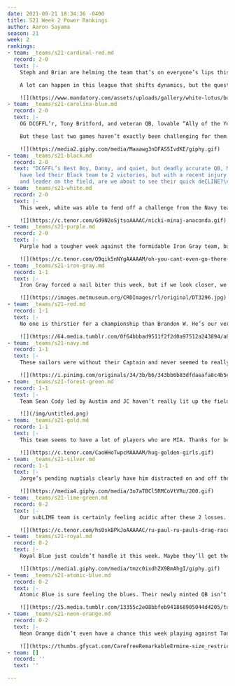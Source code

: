 ```yaml
---
date: 2021-09-21 18:34:36 -0400
title: S21 Week 2 Power Rankings
author: Aaron Sayama
season: 21
week: 2
rankings:
- team: _teams/s21-cardinal-red.md
  record: 2-0
  text: |-
    Steph and Brian are helming the team that’s on everyone’s lips this season: the Cardinal Care Bears. “Team Nice” has some truly star players in Cam, Chico, Kori, Stacey, and Raj, and, more importantly, Brian has got the experience and the tactical mind to know how to use them.

    A lot can happen in this league that shifts dynamics, but the question everyone has after watching them play: are they headed straight for the S21 championship? Who knows, but, in the meantime, they sure are fun to watch!

    ![](https://www.mandatory.com/assets/uploads/gallery/white-lotus/book-prop.gif)
- team: _teams/s21-carolina-blue.md
  record: 2-0
  text: |-
    OG DCGFFL’r, Tony Britford, and veteran QB, lovable “Ally of the Year,” and post-Achilles tear Ben Hunt have certainly drafted an intriguing team this season...of mostly straight dads.

    But these last two games haven’t exactly been challenging for them. While we shouldn’t discount the strategic mind of Ben Hunt here, the question remains: what will they do when they’re faced with a more evenly matched team?

    ![](https://media2.giphy.com/media/Maaawg3nDFAS5IvdKE/giphy.gif)
- team: _teams/s21-black.md
  record: 2-0
  text: "DCGFFL’s Best Boy, Danny, and quiet, but deadly accurate QB, Matt Cline,
    have led their Black team to 2 victories, but with a recent injury of a star player
    and leader on the field, are we about to see their quick deCLINE?\n\n  \n![](https://media4.giphy.com/media/jX8jTn63SF1f7Cnzcy/giphy.gif)"
- team: _teams/s21-white.md
  record: 2-0
  text: |-
    This week, white was able to fend off a challenge from the Navy team to a comfortable 32-21 win, but are Vincent’s newly acquired cakes able to keep the competition sated for the rest of the season?

    ![](https://c.tenor.com/Gd9N2oSjtsoAAAAC/nicki-minaj-anaconda.gif)
- team: _teams/s21-purple.md
  record: 2-0
  text: |-
    Purple had a tougher week against the formidable Iron Gray team, but cracks are beginning to show. Will the First Lady of the League™, Scott, be able to adjust and keep this winning streak?

    ![](https://c.tenor.com/O9qik5nNYgAAAAAM/oh-you-cant-even-go-there-jill-biden.gif)
- team: _teams/s21-iron-gray.md
  record: 1-1
  text: |-
    Iron Gray forced a nail biter this week, but if we look closer, we can just see Sean K carrying the team on his back.

    ![](https://images.metmuseum.org/CRDImages/rl/original/DT3296.jpg)
- team: _teams/s21-red.md
  record: 1-1
  text: |-
    No one is thirstier for a championship than Brandon W. He’s our very own Susan Lucci, and we’re excited to watch it (not) happen this year!

    ![](https://64.media.tumblr.com/0f64bbbad9511f2f2d0a97512a243894/a8b752005bccd36f-96/s400x600/b31536ab729cc45bb6ff871c1022dcfbc5c8427a.gif)
- team: _teams/s21-navy.md
  record: 1-1
  text: |-
    These sailors were without their Captain and never seemed to really leave port this week. Are they LOST in the sauce until he returns?

    ![](https://i.pinimg.com/originals/34/3b/b6/343bb6b83dfdaeafa8c4b5e4d618c425.gif)
- team: _teams/s21-forest-green.md
  record: 1-1
  text: |-
    Team Sean Cody led by Austin and JC haven’t really lit up the field like expected, but there’s still time! See below to understand the tension.

    ![](/img/untitled.png)
- team: _teams/s21-gold.md
  record: 1-1
  text: |-
    This team seems to have a lot of players who are MIA. Thanks for being a friend?

    ![](https://c.tenor.com/CaoHHoTwpcMAAAAM/hug-golden-girls.gif)
- team: _teams/s21-silver.md
  record: 1-1
  text: |-
    Jorge’s pending nuptials clearly have him distracted on and off the field, leaving QB Ben M to fend for himself. But, really, Ben moved away and moved back and only has 1 win to show for it. Maybe the Denver league was actually easier?

    ![](https://media4.giphy.com/media/3o7aTBCl5RMCoVtVRu/200.gif)
- team: _teams/s21-lime-green.md
  record: 0-2
  text: |-
    Our subLIME team is certainly feeling acidic after these 2 losses. A near QB meltdown this week had the whole field like:

    ![](https://c.tenor.com/hs0skBPkJoAAAAAC/ru-paul-ru-pauls-drag-race.gif)
- team: _teams/s21-royal.md
  record: 0-2
  text: |-
    Royal Blue just couldn’t handle it this week. Maybe they’ll get the Silky Nutmeg Ganache edit this season? Or, maybe, they’ll just drink a lot and have a lot of fun.

    ![](https://media1.giphy.com/media/tmzc0ixdhZX9BmAhgI/giphy.gif)
- team: _teams/s21-atomic-blue.md
  record: 0-2
  text: |-
    Atomic Blue is sure feeling the blues. Their newly minted QB isn’t quite jelling on the field. We know Tony is whispering to himself

    ![](https://25.media.tumblr.com/13355c2e08bbfeb941868905044d4205/tumblr_n02ktmgs411qzpo8yo1_500.gif)
- team: _teams/s21-neon-orange.md
  record: 0-2
  text: |-
    Neon Orange didn’t even have a chance this week playing against Tony and Ben. The whole team is begging for a new day to come:

    ![](https://thumbs.gfycat.com/CarefreeRemarkableErmine-size_restricted.gif)
- team: []
  record: ''
  text: ''

---
```

